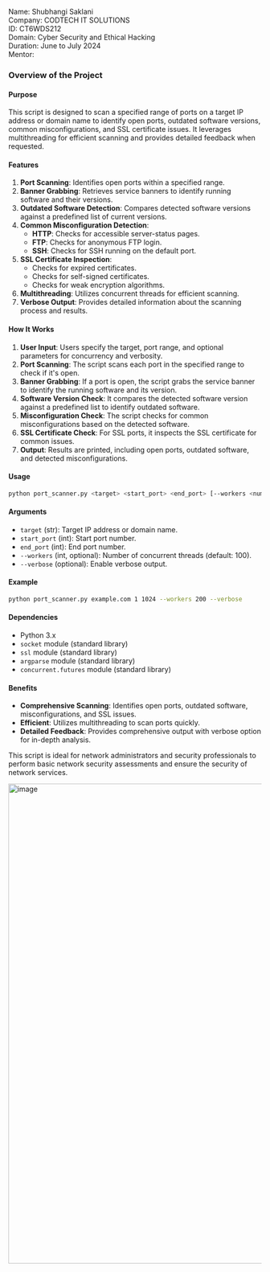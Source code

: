 Name: Shubhangi Saklani   
Company: CODTECH IT SOLUTIONS   
ID: CT6WDS212   
Domain: Cyber Security and Ethical Hacking   
Duration: June to July 2024    
Mentor:


### Overview of the Project

#### Purpose
This script is designed to scan a specified range of ports on a target IP address or domain name to identify open ports, outdated software versions, common misconfigurations, and SSL certificate issues. It leverages multithreading for efficient scanning and provides detailed feedback when requested.

#### Features
1. **Port Scanning**: Identifies open ports within a specified range.
2. **Banner Grabbing**: Retrieves service banners to identify running software and their versions.
3. **Outdated Software Detection**: Compares detected software versions against a predefined list of current versions.
4. **Common Misconfiguration Detection**:
   - **HTTP**: Checks for accessible server-status pages.
   - **FTP**: Checks for anonymous FTP login.
   - **SSH**: Checks for SSH running on the default port.
5. **SSL Certificate Inspection**:
   - Checks for expired certificates.
   - Checks for self-signed certificates.
   - Checks for weak encryption algorithms.
6. **Multithreading**: Utilizes concurrent threads for efficient scanning.
7. **Verbose Output**: Provides detailed information about the scanning process and results.

#### How It Works
1. **User Input**: Users specify the target, port range, and optional parameters for concurrency and verbosity.
2. **Port Scanning**: The script scans each port in the specified range to check if it's open.
3. **Banner Grabbing**: If a port is open, the script grabs the service banner to identify the running software and its version.
4. **Software Version Check**: It compares the detected software version against a predefined list to identify outdated software.
5. **Misconfiguration Check**: The script checks for common misconfigurations based on the detected software.
6. **SSL Certificate Check**: For SSL ports, it inspects the SSL certificate for common issues.
7. **Output**: Results are printed, including open ports, outdated software, and detected misconfigurations.

#### Usage
```sh
python port_scanner.py <target> <start_port> <end_port> [--workers <num_workers>] [--verbose]
```

#### Arguments
- `target` (str): Target IP address or domain name.
- `start_port` (int): Start port number.
- `end_port` (int): End port number.
- `--workers` (int, optional): Number of concurrent threads (default: 100).
- `--verbose` (optional): Enable verbose output.

#### Example
```sh
python port_scanner.py example.com 1 1024 --workers 200 --verbose
```

#### Dependencies
- Python 3.x
- `socket` module (standard library)
- `ssl` module (standard library)
- `argparse` module (standard library)
- `concurrent.futures` module (standard library)

#### Benefits
- **Comprehensive Scanning**: Identifies open ports, outdated software, misconfigurations, and SSL issues.
- **Efficient**: Utilizes multithreading to scan ports quickly.
- **Detailed Feedback**: Provides comprehensive output with verbose option for in-depth analysis.

This script is ideal for network administrators and security professionals to perform basic network security assessments and ensure the security of network services.


<img width="955" alt="image" src="https://github.com/user-attachments/assets/89c6ee3b-aa16-4144-bd34-3eb4e1cbe84d">



